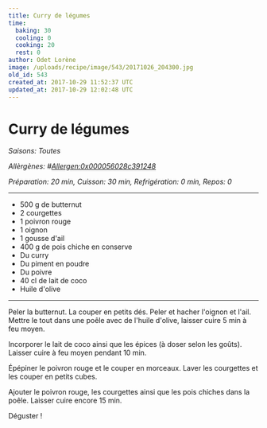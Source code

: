 ```yaml
---
title: Curry de légumes
time:
  baking: 30
  cooling: 0
  cooking: 20
  rest: 0
author: Odet Lorène
image: /uploads/recipe/image/543/20171026_204300.jpg
old_id: 543
created_at: 2017-10-29 11:52:37 UTC
updated_at: 2017-10-29 12:02:48 UTC
---
```


# Curry de légumes

_Saisons: Toutes_

_Allèrgènes: #<Allergen:0x000056028c391248>_

_Préparation: 20 min, Cuisson: 30 min, Refrigération: 0 min, Repos: 0_

---

- 500 g de butternut
- 2 courgettes
- 1 poivron rouge
- 1 oignon
- 1 gousse d'ail
- 400 g de pois chiche en conserve
- Du curry
- Du piment en poudre
- Du poivre
- 40 cl de lait de coco
- Huile d'olive

---

Peler la butternut. La couper en petits dés. Peler et hacher l'oignon et l'ail. Mettre le tout dans une poêle avec de l'huile d'olive, laisser cuire 5 min à feu moyen.

Incorporer le lait de coco ainsi que les épices (à doser selon les goûts). Laisser cuire à feu moyen pendant 10 min.

Épépiner le poivron rouge et le couper en morceaux. Laver les courgettes et les couper en petits cubes.

Ajouter le poivron rouge, les courgettes ainsi que les pois chiches dans la poêle. Laisser cuire encore 15 min.

Déguster !
